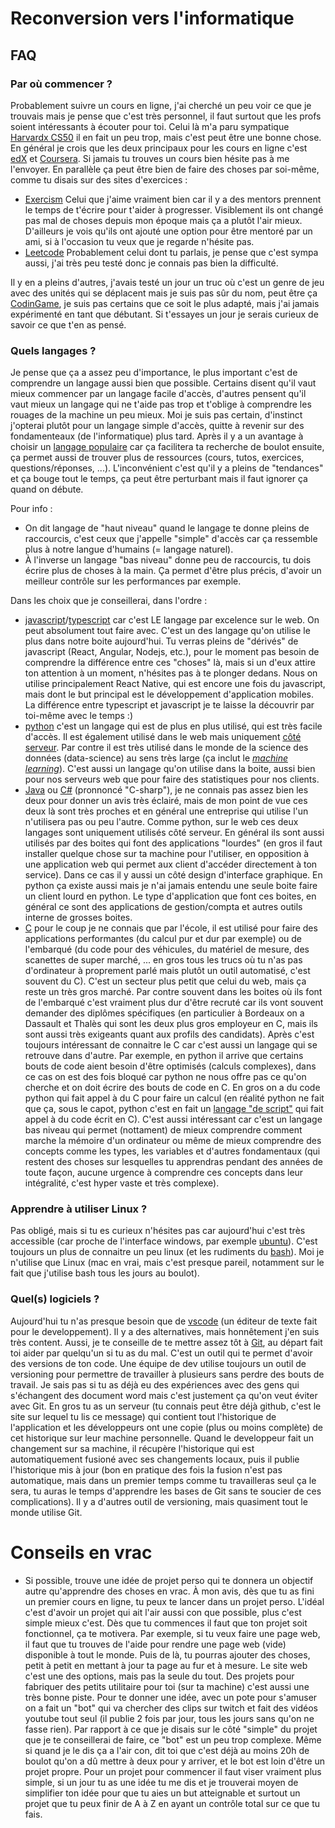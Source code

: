 # Reconversion vers l'informatique

## FAQ

### Par où commencer ?

Probablement suivre un cours en ligne, j'ai cherché un peu voir ce que je trouvais mais je pense que c'est très personnel, il faut surtout que les profs soient intéressants à écouter pour toi. Celui là m'a paru sympatique [Harvardx CS50](https://www.edx.org/course/introduction-computer-science-harvardx-cs50x) il en fait un peu trop, mais c'est peut être une bonne chose. En général je crois que les deux principaux pour les cours en ligne c'est [edX](https://www.edx.org/) et [Coursera](https://www.coursera.org/). Si jamais tu trouves un cours bien hésite pas à me l'envoyer. En parallèle ça peut être bien de faire des choses par soi-même, comme tu disais sur des sites d'exercices :

* [Exercism](https://exercism.org/) Celui que j'aime vraiment bien car il y a des mentors prennent le temps de t'écrire pour t'aider à progresser. Visiblement ils ont changé pas mal de choses depuis mon époque mais ça a plutôt l'air mieux. D'ailleurs je vois qu'ils ont ajouté une option pour être mentoré par un ami, si à l'occasion tu veux que je regarde n'hésite pas.
* [Leetcode](https://leetcode.com/problemset/all/?sorting=W3sic29ydE9yZGVyIjoiQVNDRU5ESU5HIiwib3JkZXJCeSI6IkRJRkZJQ1VMVFkifV0%3D) Probablement celui dont tu parlais, je pense que c'est sympa aussi, j'ai très peu testé donc je connais pas bien la difficulté.

Il y en a pleins d'autres, j'avais testé un jour un truc où c'est un genre de jeu avec des unités qui se déplacent mais je suis pas sûr du nom, peut être ça [CodinGame](https://www.codingame.com/start), je suis pas certains que ce soit le plus adapté, mais j'ai jamais expérimenté en tant que débutant. Si t'essayes un jour je serais curieux de savoir ce que t'en as pensé. 

### Quels langages ?

Je pense que ça a assez peu d'importance, le plus important c'est de comprendre un langage aussi bien que possible. Certains disent qu'il vaut mieux commencer par un langage facile d'accès, d'autres pensent qu'il vaut mieux un langage qui ne t'aide pas trop et t'oblige à comprendre les rouages de la machine un peu mieux. Moi je suis pas certain, d'instinct j'opterai plutôt pour un langage simple d'accès, quitte à revenir sur des fondamenteaux (de l'informatique) plus tard. Après il y a un avantage à choisir un [langage populaire](https://survey.stackoverflow.co/2022/#section-most-popular-technologies-programming-scripting-and-markup-languages) car ça facilitera ta recherche de boulot ensuite, ça permet aussi de trouver plus de ressources (cours, tutos, exercices, questions/réponses, ...). L'inconvénient c'est qu'il y a pleins de "tendances" et ça bouge tout le temps, ça peut être perturbant mais il faut ignorer ça quand on débute. 

Pour info : 

* On dit langage de "haut niveau" quand le langage te donne pleins de raccourcis, c'est ceux que j'appelle "simple" d'accès car ça ressemble plus à notre langue d'humains (= langage naturel). 
* À l'inverse un langage "bas niveau" donne peu de raccourcis, tu dois écrire plus de choses à la main. Ça permet d'être plus précis, d'avoir un meilleur contrôle sur les performances par exemple.

Dans les choix que je conseillerai, dans l'ordre :

* [javascript](https://exercism.org/tracks/javascript)/[typescript](https://exercism.org/tracks/typescript) car c'est LE langage par excelence sur le web. On peut absolument tout faire avec. C'est un des langage qu'on utilise le plus dans notre boite aujourd'hui. Tu verras pleins de "dérivés" de javascript (React, Angular, Nodejs, etc.), pour le moment pas besoin de comprendre la différence entre ces "choses" là, mais si un d'eux attire ton attention à un moment, n'hésites pas à te plonger dedans. Nous on utilise principalement React Native, qui est encore une fois du javascript, mais dont le but principal est le développement d'application mobiles. La différence entre typescript et javascript je te laisse la découvrir par toi-même avec le temps :)
* [python](https://exercism.org/tracks/python) c'est un langage qui est de plus en plus utilisé, qui est très facile d'accès. Il est également utilisé dans le web mais uniquement [côté serveur](https://www.wikiwand.com/en/Client%E2%80%93server_model). Par contre il est très utilisé dans le monde de la science des données (data-science) au sens très large (ça inclut le [*machine learning*](https://www.wikiwand.com/en/Machine_learning)). C'est aussi un langage qu'on utilise dans la boite, aussi bien pour nos serveurs web que pour faire des statistiques pour nos clients.
* [Java](https://exercism.org/tracks/java) ou [C#](https://exercism.org/tracks/csharp) (pronnoncé "C-sharp"), je ne connais pas assez bien les deux pour donner un avis très éclairé, mais de mon point de vue ces deux là sont très proches et en général une entreprise qui utilise l'un n'utilisera pas ou peu l'autre. Comme python, sur le web ces deux langages sont uniquement utilisés côté serveur. En général ils sont aussi utilisés par des boites qui font des applications "lourdes" (en gros il faut installer quelque chose sur ta machine pour l'utiliser, en opposition à une application web qui permet aux client d'accéder directement à ton service). Dans ce cas il y aussi un côté design d'interface graphique. En python ça existe aussi mais je n'ai jamais entendu une seule boite faire un client lourd en python. Le type d'application que font ces boites, en général ce sont des applications de gestion/compta et autres outils interne de grosses boites.
* [C](https://exercism.org/tracks/c) pour le coup je ne connais que par l'école, il est utilisé pour faire des applications performantes (du calcul pur et dur par exemple) ou de l'embarqué (du code pour des véhicules, du matériel de mesure, des scanettes de super marché, ... en gros tous les trucs où tu n'as pas d'ordinateur à proprement parlé mais plutôt un outil automatisé, c'est souvent du C). C'est un secteur plus petit que celui du web, mais ça reste un très gros marché. Par contre souvent dans les boites où ils font de l'embarqué c'est vraiment plus dur d'être recruté car ils vont souvent demander des diplômes spécifiques (en particulier à Bordeaux on a Dassault et Thalès qui sont les deux plus gros employeur en C, mais ils sont aussi très exigeants quant aux profils des candidats). Après c'est toujours intéressant de connaitre le C car c'est aussi un langage qui se retrouve dans d'autre. Par exemple, en python il arrive que certains bouts de code aient besoin d'être optimisés (calculs complexes), dans ce cas on est des fois bloqué car python ne nous offre pas ce qu'on cherche et on doit écrire des bouts de code en C. En gros on a du code python qui fait appel à du C pour faire un calcul (en réalité python ne fait que ça, sous le capot, python c'est en fait un [langage "de script"](https://www.wikiwand.com/en/Scripting_language) qui fait appel à du code écrit en C). C'est aussi intéressant car c'est un langage bas niveau qui permet (nottament) de mieux comprendre comment marche la mémoire d'un ordinateur ou même de mieux comprendre des concepts comme les types, les variables et d'autres fondamentaux (qui restent des choses sur lesquelles tu apprendras pendant des années de toute façon, aucune urgence à comprendre ces concepts dans leur intégralité, c'est hyper vaste et très complexe). 

### Apprendre à utiliser Linux ?

Pas obligé, mais si tu es curieux n'hésites pas car aujourd'hui c'est très accessible (car proche de l'interface windows, par exemple [ubuntu](https://ubuntu.com/tutorials/install-ubuntu-desktop#1-overview)). C'est toujours un plus de connaitre un peu linux (et les rudiments du [bash](https://towardsdev.com/why-learn-bash-scripting-e47823a1f313)). Moi je n'utilise que Linux (mac en vrai, mais c'est presque pareil, notamment sur le fait que j'utilise bash tous les jours au boulot).

### Quel(s) logiciels ? 

Aujourd'hui tu n'as presque besoin que de [vscode](https://code.visualstudio.com/) (un éditeur de texte fait pour le developpement). Il y a des alternatives, mais honnêtement j'en suis très content. Aussi, je te conseille de te mettre assez tôt à [Git](https://git-scm.com/), au départ fait toi aider par quelqu'un si tu as du mal. C'est un outil qui te permet d'avoir des versions de ton code. Une équipe de dev utilise toujours un outil de versioning pour permettre de travailler à plusieurs sans perdre des bouts de travail. Je sais pas si tu as déjà eu des expériences avec des gens qui s'échangent des document word mais c'est justement ça qu'on veut éviter avec Git. En gros tu as un serveur (tu connais peut être déjà github, c'est le site sur lequel tu lis ce message) qui contient tout l'historique de l'application et les développeurs ont une copie (plus ou moins complète) de cet historique sur leur machine personnelle. Quand le developpeur fait un changement sur sa machine, il récupère l'historique qui est automatiquement fusioné avec ses changements locaux, puis il publie l'historique mis à jour (bon en pratique des fois la fusion n'est pas automatique, mais dans un premier temps comme tu travailleras seul ça le sera, tu auras le temps d'apprendre les bases de Git sans te soucier de ces complications). Il y a d'autres outil de versioning, mais quasiment tout le monde utilise Git. 


# Conseils en vrac

* Si possible, trouve une idée de projet perso qui te donnera un objectif autre qu'apprendre des choses en vrac. À mon avis, dès que tu as fini un premier cours en ligne, tu peux te lancer dans un projet perso. L'idéal c'est d'avoir un projet qui ait l'air aussi con que possible, plus c'est simple mieux c'est. Dès que tu commences il faut que ton projet soit fonctionnel, ça te motivera. Par exemple, si tu veux faire une page web, il faut que tu trouves de l'aide pour rendre une page web (vide) disponible à tout le monde. Puis de là, tu pourras ajouter des choses, petit à petit en mettant à jour ta page au fur et à mesure. Le site web c'est une des options, mais pas la seule du tout. Des projets pour fabriquer des petits utilitaire pour toi (sur ta machine) c'est aussi une très bonne piste. Pour te donner une idée, avec un pote pour s'amuser on a fait un "bot" qui va chercher des clips sur twitch et fait des vidéos youtube tout seul (il publie 2 fois par jour, tous les jours sans qu'on ne fasse rien). Par rapport à ce que je disais sur le côté "simple" du projet que je te conseillerai de faire, ce "bot" est un peu trop complexe. Même si quand je le dis ça a l'air con, dit toi que c'est déjà au moins 20h de boulot qu'on a dû mettre à deux pour y arriver, et le bot est loin d'être un projet propre. Pour un projet pour commencer il faut viser vraiment plus simple, si un jour tu as une idée tu me dis et je trouverai moyen de simplifier ton idée pour que tu aies un but atteignable et surtout un projet que tu peux finir de A à Z en ayant un contrôle total sur ce que tu fais. 
